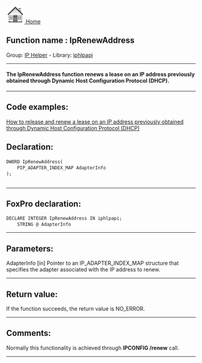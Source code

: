 [<img src="../../images/home.png"> Home ](https://github.com/VFPX/Win32API)  

## Function name : IpRenewAddress
Group: [IP Helper](../../functions_group.md#IP_Helper)  -  Library: [iphlpapi](../../Libraries.md#iphlpapi)  
***  


#### The IpRenewAddress function renews a lease on an IP address previously obtained through Dynamic Host Configuration Protocol (DHCP).
***  


## Code examples:
[How to release and renew a lease on an IP address previously obtained through Dynamic Host Configuration Protocol (DHCP)](../../samples/sample_349.md)  

## Declaration:
```foxpro  
DWORD IpRenewAddress(
	PIP_ADAPTER_INDEX_MAP AdapterInfo
);
  
```  
***  


## FoxPro declaration:
```foxpro  
DECLARE INTEGER IpRenewAddress IN iphlpapi;
	STRING @ AdapterInfo  
```  
***  


## Parameters:
AdapterInfo 
[in] Pointer to an IP_ADAPTER_INDEX_MAP structure that specifies the adapter associated with the IP address to renew. 
  
***  


## Return value:
If the function succeeds, the return value is NO_ERROR.  
***  


## Comments:
Normally this functionality is achieved through <Strong>IPCONFIG /renew</Strong> call.  
  
***  

